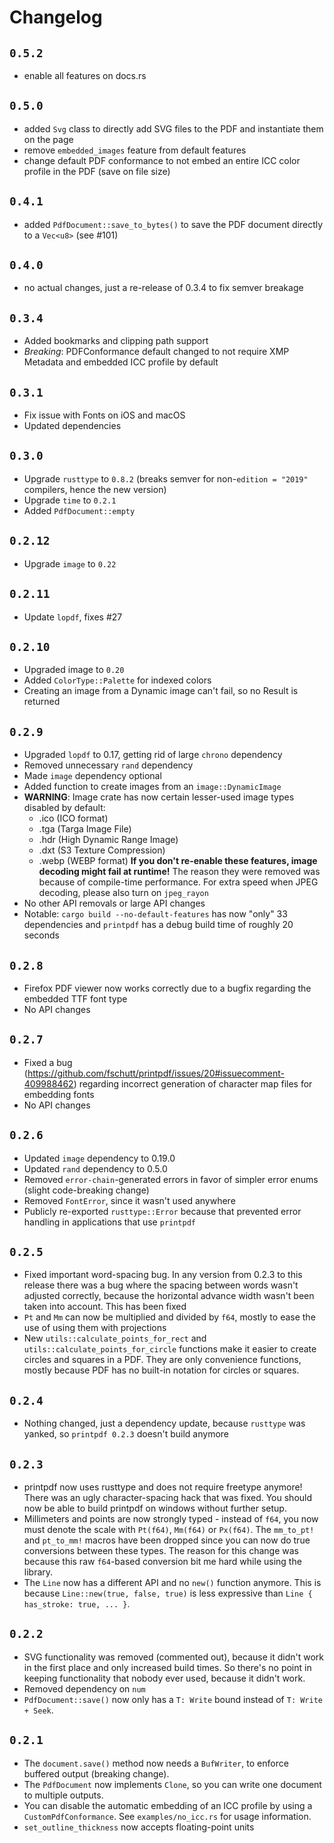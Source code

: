 # Changelog

## `0.5.2`

- enable all features on docs.rs

## `0.5.0`

- added `Svg` class to directly add SVG files to the PDF and instantiate them on the page
- remove `embedded_images` feature from default features
- change default PDF conformance to not embed an entire ICC color profile in the PDF (save on file size)

## `0.4.1`

- added `PdfDocument::save_to_bytes()` to save the PDF document directly to a `Vec<u8>` (see #101)

## `0.4.0`

- no actual changes, just a re-release of 0.3.4 to fix semver breakage

## `0.3.4`

- Added bookmarks and clipping path support
- *Breaking*: PDFConformance default changed to not require XMP Metadata and embedded ICC profile by default

## `0.3.1`

- Fix issue with Fonts on iOS and macOS
- Updated dependencies

## `0.3.0`

- Upgrade `rusttype` to `0.8.2` (breaks semver for non-`edition = "2019"` compilers, hence the new version)
- Upgrade `time` to `0.2.1`
- Added `PdfDocument::empty`

## `0.2.12`

- Upgrade `image` to `0.22`

## `0.2.11`

- Update `lopdf`, fixes #27

## `0.2.10`

- Upgraded image to `0.20`
- Added `ColorType::Palette` for indexed colors
- Creating an image from a Dynamic image can't fail, so no Result is returned

## `0.2.9`

- Upgraded `lopdf` to 0.17, getting rid of large `chrono` dependency
- Removed unnecessary `rand` dependency
- Made `image` dependency optional
- Added function to create images from an `image::DynamicImage`
- **WARNING**: Image crate has now certain lesser-used image types disabled by default:
  - .ico (ICO format)
  - .tga (Targa Image File)
  - .hdr (High Dynamic Range Image)
  - .dxt (S3 Texture Compression)
  - .webp (WEBP format)
  **If you don't re-enable these features, image decoding might fail at runtime!**
  The reason they were removed was because of compile-time performance. For extra speed
  when JPEG decoding, please also turn on `jpeg_rayon`
- No other API removals or large API changes
- Notable: `cargo build --no-default-features` has now "only" 33 dependencies and
  `printpdf` has a debug build time of roughly 20 seconds

## `0.2.8`

- Firefox PDF viewer now works correctly due to a bugfix regarding the embedded TTF font type
- No API changes

## `0.2.7`

- Fixed a bug (https://github.com/fschutt/printpdf/issues/20#issuecomment-409988462)
  regarding incorrect generation of character map files for embedding fonts
- No API changes

## `0.2.6`

- Updated `image` dependency to 0.19.0
- Updated `rand` dependency to 0.5.0
- Removed `error-chain`-generated errors in favor of simpler error enums (slight code-breaking change)
- Removed `FontError`, since it wasn't used anywhere
- Publicly re-exported `rusttype::Error` because that prevented error handling in applications that use `printpdf`

## `0.2.5`

- Fixed important word-spacing bug. In any version from 0.2.3 to this release there was a bug
  where the spacing between words wasn't adjusted correctly, because the horizontal advance width
  wasn't been taken into account. This has been fixed
- `Pt` and `Mm` can now be multiplied and divided by `f64`, mostly to ease the use of using them with
  projections
- New `utils::calculate_points_for_rect` and `utils::calculate_points_for_circle` functions make
  it easier to create circles and squares in a PDF. They are only convenience functions, mostly
  because PDF has no built-in notation for circles or squares.

## `0.2.4`

- Nothing changed, just a dependency update, because `rusttype` was yanked, so `printpdf 0.2.3`
  doesn't build anymore

## `0.2.3`

- printpdf now uses rusttype and does not require freetype anymore! There was an ugly
  character-spacing hack that was fixed. You should now be able to build printpdf on windows
  without further setup.
- Millimeters and points are now strongly typed - instead of `f64`, you now must denote the
  scale with `Pt(f64)`, `Mm(f64)` or `Px(f64)`. The `mm_to_pt!` and `pt_to_mm!` macros have
  been dropped since you can now do true conversions between these types. The reason for this
  change was because this raw `f64`-based conversion bit me hard while using the library.
- The `Line` now has a different API and no `new()` function anymore. This is because
  `Line::new(true, false, true)` is less expressive than `Line { has_stroke: true, ... }`.

## `0.2.2`

- SVG functionality was removed (commented out), because it didn't work in the first place
  and only increased build times. So there's no point in keeping functionality that nobody
  ever used, because it didn't work.
- Removed dependency on `num`
- `PdfDocument::save()` now only has a `T: Write` bound instead of `T: Write + Seek`.

## `0.2.1`

- The `document.save()` method now needs a `BufWriter`, to enforce buffered output (breaking change).
- The `PdfDocument` now implements `Clone`, so you can write one document to multiple outputs.
- You can disable the automatic embedding of an ICC profile by using a `CustomPdfConformance`.
  See `examples/no_icc.rs` for usage information.
- `set_outline_thickness` now accepts floating-point units
